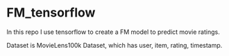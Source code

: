 # FM_tensorflow
In this repo I use tensorflow to create a FM model to predict movie ratings.

Dataset is MovieLens100k Dataset, which has user, item, rating, timestamp.

